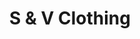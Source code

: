 ---
title: "S & V Clothing"
url: /castell-newydd-emlyn-newcastle-emlyn/s-and-v-clothing/
shop: clothes
---